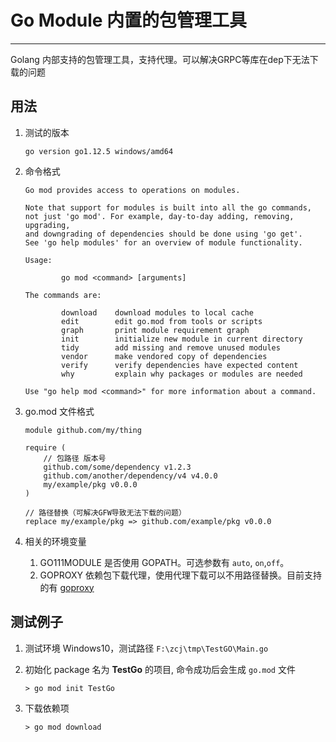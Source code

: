 # Go Module 内置的包管理工具
---

Golang 内部支持的包管理工具，支持代理。可以解决GRPC等库在dep下无法下载的问题

## 用法

1. 测试的版本  
    
    `go version go1.12.5 windows/amd64`

1. 命令格式

    ```
    Go mod provides access to operations on modules.

    Note that support for modules is built into all the go commands,
    not just 'go mod'. For example, day-to-day adding, removing, upgrading,
    and downgrading of dependencies should be done using 'go get'.
    See 'go help modules' for an overview of module functionality.

    Usage:

            go mod <command> [arguments]

    The commands are:

            download    download modules to local cache
            edit        edit go.mod from tools or scripts
            graph       print module requirement graph
            init        initialize new module in current directory
            tidy        add missing and remove unused modules
            vendor      make vendored copy of dependencies
            verify      verify dependencies have expected content
            why         explain why packages or modules are needed

    Use "go help mod <command>" for more information about a command.
    ```

1. go.mod 文件格式

    ```
    module github.com/my/thing

    require (
        // 包路径 版本号
        github.com/some/dependency v1.2.3
        github.com/another/dependency/v4 v4.0.0
        my/example/pkg v0.0.0
    )
    
    // 路径替换（可解决GFW导致无法下载的问题）
    replace my/example/pkg => github.com/example/pkg v0.0.0
    ```

1. 相关的环境变量
    
    1. GO111MODULE 是否使用 GOPATH。可选参数有    `auto`, `on`,`off`。
    1. GOPROXY 依赖包下载代理，使用代理下载可以不用路径替换。目前支持的有 [goproxy](https://goproxy.io)

## 测试例子

1. 测试环境 Windows10，测试路径  `F:\zcj\tmp\TestGO\Main.go`

1. 初始化 package 名为 __TestGo__ 的项目, 命令成功后会生成 `go.mod` 文件

    ```
    > go mod init TestGo
    ```
1. 下载依赖项

    ```
    > go mod download
    ```
